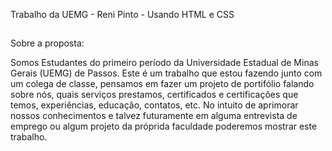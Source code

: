 Trabalho da UEMG - Reni Pinto - Usando HTML e CSS

##

Sobre a proposta:

Somos Estudantes do primeiro período da Universidade Estadual de Minas Gerais (UEMG) de Passos. Este é um trabalho que estou fazendo junto com um colega de classe, pensamos em fazer um projeto de portifólio falando sobre nós, quais serviços prestamos, certificados e certificações que temos, experiências, educação, contatos, etc. No intuito de aprimorar nossos conhecimentos e talvez futuramente em alguma entrevista de emprego ou algum projeto da próprida faculdade poderemos mostrar este trabalho.
